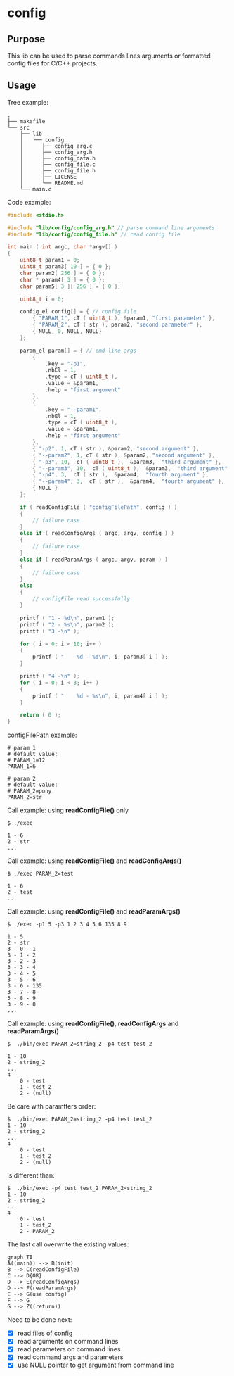 # config

## Purpose

This lib can be used to parse commands lines arguments or formatted config files for C/C++ projects.

## Usage
Tree example:
```shell
.
├── makefile
└── src
    ├── lib
    │   └── config
    │      ├── config_arg.c
    │      ├── config_arg.h
    │      ├── config_data.h
    │      ├── config_file.c
    │      ├── config_file.h
    │      ├── LICENSE
    │      └── README.md
    └── main.c
```

Code example:
```C
#include <stdio.h>

#include "lib/config/config_arg.h" // parse command line arguments
#include "lib/config/config_file.h" // read config file

int main ( int argc, char *argv[] )
{
	uint8_t param1 = 0;
	uint8_t param3[ 10 ] = { 0 };
	char param2[ 256 ] = { 0 };
	char * param4[ 3 ] = { 0 };
	char param5[ 3 ][ 256 ] = { 0 };

	uint8_t i = 0;

	config_el config[] = { // config file
		{ "PARAM_1", cT ( uint8_t ), &param1, "first parameter" },
		{ "PARAM_2", cT ( str ), param2, "second parameter" },
		{ NULL, 0, NULL, NULL}
	};

	param_el param[] = { // cmd line args
		{ 
			.key = "-p1",
			.nbEl = 1, 
			.type = cT ( uint8_t ), 
			.value = &param1, 
			.help = "first argument" 
		},
		{ 
			.key = "--param1",
			.nbEl = 1, 
			.type = cT ( uint8_t ), 
			.value = &param1, 
			.help = "first argument" 
		},
		{ "-p2", 1, cT ( str ), &param2, "second argument" },
		{ "--param2", 1, cT ( str ), &param2, "second argument" },
		{ "-p3", 10,  cT ( uint8_t ),  &param3,  "third argument" },
		{ "--param3", 10,  cT ( uint8_t ),  &param3,  "third argument" },
		{ "-p4", 3,  cT ( str ),  &param4,  "fourth argument" },
		{ "--param4", 3,  cT ( str ),  &param4,  "fourth argument" },
		{ NULL }
	};

	if ( readConfigFile ( "configFilePath", config ) )
	{
		// failure case
	}
	else if ( readConfigArgs ( argc, argv, config ) )
	{
		// failure case
	}
	else if ( readParamArgs ( argc, argv, param ) )
	{
		// failure case
	}
	else
	{
		// configFile read successfully
	}

	printf ( "1 - %d\n", param1 );
	printf ( "2 - %s\n", param2 );
	printf ( "3 -\n" );

	for ( i = 0; i < 10; i++ )
	{
		printf ( "    %d - %d\n", i, param3[ i ] );
	}

	printf ( "4 -\n" );
	for ( i = 0; i < 3; i++ )
	{
		printf ( "    %d - %s\n", i, param4[ i ] );
	}

	return ( 0 );
}
```

configFilePath example:
```
# param 1
# default value:
# PARAM_1=12
PARAM_1=6

# param 2
# default value:
# PARAM_2=pony
PARAM_2=str
```

Call example: using **readConfigFile()** only
```
$ ./exec

1 - 6
2 - str
...
```

Call example: using **readConfigFile()** and **readConfigArgs()**
```
$ ./exec PARAM_2=test

1 - 6
2 - test
...
```

Call example: using **readConfigFile()** and **readParamArgs()**
```
$ ./exec -p1 5 -p3 1 2 3 4 5 6 135 8 9

1 - 5
2 - str
3 - 0 - 1
3 - 1 - 2
3 - 2 - 3
3 - 3 - 4
3 - 4 - 5
3 - 5 - 6
3 - 6 - 135
3 - 7 - 8
3 - 8 - 9
3 - 9 - 0
...
```

Call example: using **readConfigFile()**, **readConfigArgs** and **readParamArgs()**
```
$  ./bin/exec PARAM_2=string_2 -p4 test test_2

1 - 10
2 - string_2
...
4 -
    0 - test
    1 - test_2
    2 - (null)
```

Be care with paramtters order: 
```
$  ./bin/exec PARAM_2=string_2 -p4 test test_2
1 - 10
2 - string_2
...
4 -
    0 - test
    1 - test_2
    2 - (null)
```
is different than:
```
$  ./bin/exec -p4 test test_2 PARAM_2=string_2
1 - 10
2 - string_2
...
4 -
    0 - test
    1 - test_2
    2 - PARAM_2
```


The last call overwrite the existing values:
```mermaid
graph TB
A((main)) --> B(init)
B --> C(readConfigFile)
C --> D{OR}
D --> E(readConfigArgs)
D --> F(readParamArgs)
E --> G(use config)
F --> G
G --> Z((return))
```

Need to be done next: 
- [x] read files of config
- [x] read arguments on command lines 
- [x] read parameters on command lines 
- [x] read command args and parameters 
- [x] use NULL pointer to get argument from command line
